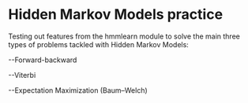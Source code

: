 # Hidden Markov Models practice
Testing out features from the hmmlearn module to solve the main three types of problems tackled with Hidden Markov Models:

--Forward-backward

--Viterbi

--Expectation Maximization (Baum–Welch)
